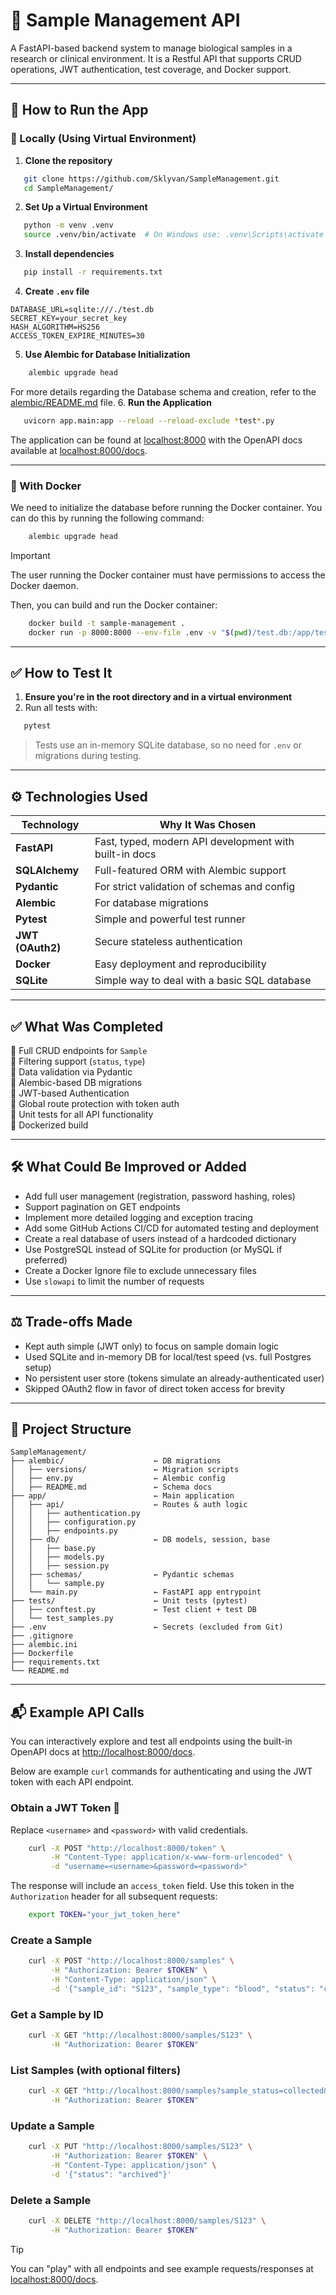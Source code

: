 # 🧬 Sample Management API

A FastAPI-based backend system to manage biological samples in a research or clinical environment.
It is a Restful API that supports CRUD operations, JWT authentication, test coverage, and Docker support.

---

## 🚀 How to Run the App

### 🔧 Locally (Using Virtual Environment)

1. **Clone the repository**  
```bash
   git clone https://github.com/Sklyvan/SampleManagement.git
   cd SampleManagement/
```

2. **Set Up a Virtual Environment**

```bash
   python -m venv .venv
   source .venv/bin/activate  # On Windows use: .venv\Scripts\activate
```

3. **Install dependencies**

```bash
   pip install -r requirements.txt
```

4. **Create `.env` file**

```env
DATABASE_URL=sqlite:///./test.db
SECRET_KEY=your_secret_key
HASH_ALGORITHM=HS256
ACCESS_TOKEN_EXPIRE_MINUTES=30
```

5. **Use Alembic for Database Initialization**

```bash
    alembic upgrade head
```
For more details regarding the Database schema and creation, refer to the [alembic/README.md](alembic/README.md) file.
6. **Run the Application**

```bash
   uvicorn app.main:app --reload --reload-exclude *test*.py
```
The application can be found at [localhost:8000](http://localhost:8000) with the OpenAPI docs available at [localhost:8000/docs](http://localhost:8000/docs).

---

### 🐳 With Docker

We need to initialize the database before running the Docker container. You can do this by running the following command:

```bash
    alembic upgrade head
```

> [!IMPORTANT]  
> The user running the Docker container must have permissions to access the Docker daemon.

Then, you can build and run the Docker container:

```bash
    docker build -t sample-management .
    docker run -p 8000:8000 --env-file .env -v "$(pwd)/test.db:/app/test.db" sample-management
```

---

## ✅ How to Test It

1. **Ensure you're in the root directory and in a virtual environment**
2. Run all tests with:

```bash
   pytest
```

> Tests use an in-memory SQLite database, so no need for `.env` or migrations during testing.

---

## ⚙️ Technologies Used

| Technology      | Why It Was Chosen                                      |
|-----------------|--------------------------------------------------------|
| **FastAPI**     | Fast, typed, modern API development with built-in docs |
| **SQLAlchemy**  | Full-featured ORM with Alembic support                 |
| **Pydantic**    | For strict validation of schemas and config            |
| **Alembic**     | For database migrations                                |
| **Pytest**      | Simple and powerful test runner                        |
| **JWT (OAuth2)** | Secure stateless authentication                        |
| **Docker**      | Easy deployment and reproducibility                    |
| **SQLite**      | Simple way to deal with a basic SQL database           |

---

## ✅ What Was Completed

🔹 Full CRUD endpoints for `Sample` <br>
🔹 Filtering support (`status`, `type`) <br>
🔹 Data validation via Pydantic <br>
🔹 Alembic-based DB migrations <br>
🔹 JWT-based Authentication <br>
🔹 Global route protection with token auth <br>
🔹 Unit tests for all API functionality <br>
🔹 Dockerized build <br>

---

## 🛠️ What Could Be Improved or Added

* Add full user management (registration, password hashing, roles)
* Support pagination on GET endpoints
* Implement more detailed logging and exception tracing
* Add some GitHub Actions CI/CD for automated testing and deployment
* Create a real database of users instead of a hardcoded dictionary
* Use PostgreSQL instead of SQLite for production (or MySQL if preferred)
* Create a Docker Ignore file to exclude unnecessary files
* Use `slowapi` to limit the number of requests

---

## ⚖️ Trade-offs Made

* Kept auth simple (JWT only) to focus on sample domain logic
* Used SQLite and in-memory DB for local/test speed (vs. full Postgres setup)
* No persistent user store (tokens simulate an already-authenticated user)
* Skipped OAuth2 flow in favor of direct token access for brevity

---

## 📁 Project Structure

```
SampleManagement/
├── alembic/                    ← DB migrations
│   ├── versions/               ← Migration scripts
│   ├── env.py                  ← Alembic config
│   ├── README.md               ← Schema docs
├── app/                        ← Main application
│   ├── api/                    ← Routes & auth logic
│   │   ├── authentication.py
│   │   ├── configuration.py
│   │   ├── endpoints.py
│   ├── db/                     ← DB models, session, base
│   │   ├── base.py
│   │   ├── models.py
│   │   ├── session.py
│   ├── schemas/                ← Pydantic schemas
│   │   └── sample.py
│   └── main.py                 ← FastAPI app entrypoint
├── tests/                      ← Unit tests (pytest)
│   ├── conftest.py             ← Test client + test DB
│   └── test_samples.py
├── .env                        ← Secrets (excluded from Git)
├── .gitignore
├── alembic.ini
├── Dockerfile
├── requirements.txt
└── README.md
```

---

## 📬 Example API Calls

You can interactively explore and test all endpoints using the built-in OpenAPI docs at [http://localhost:8000/docs](http://localhost:8000/docs).

Below are example `curl` commands for authenticating and using the JWT token with each API endpoint.

### Obtain a JWT Token 🔑

Replace `<username>` and `<password>` with valid credentials.

```bash
    curl -X POST "http://localhost:8000/token" \
         -H "Content-Type: application/x-www-form-urlencoded" \
         -d "username=<username>&password=<password>"
```

The response will include an `access_token` field. Use this token in the `Authorization` header for all subsequent requests:

```bash
    export TOKEN="your_jwt_token_here"
```

### Create a Sample

```bash
    curl -X POST "http://localhost:8000/samples" \
         -H "Authorization: Bearer $TOKEN" \
         -H "Content-Type: application/json" \
         -d '{"sample_id": "S123", "sample_type": "blood", "status": "collected", ...}'
```

### Get a Sample by ID

```bash
    curl -X GET "http://localhost:8000/samples/S123" \
         -H "Authorization: Bearer $TOKEN"
```

### List Samples (with optional filters)

```bash
    curl -X GET "http://localhost:8000/samples?sample_status=collected&sample_type=blood" \
         -H "Authorization: Bearer $TOKEN"
```

### Update a Sample

```bash
    curl -X PUT "http://localhost:8000/samples/S123" \
         -H "Authorization: Bearer $TOKEN" \
         -H "Content-Type: application/json" \
         -d '{"status": "archived"}'
```

### Delete a Sample

```bash
    curl -X DELETE "http://localhost:8000/samples/S123" \
         -H "Authorization: Bearer $TOKEN"
```

> [!TIP]
> You can "play" with all endpoints and see example requests/responses at [localhost:8000/docs](http://localhost:8000/docs).
